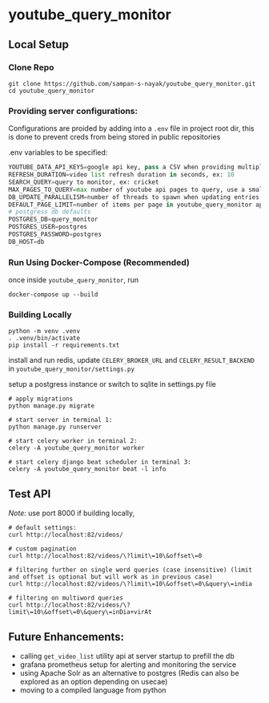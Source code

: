 # youtube_query_monitor

## Local Setup

### Clone Repo

```shell
git clone https://github.com/sampan-s-nayak/youtube_query_monitor.git
cd youtube_query_monitor
```

### Providing server configurations:
Configurations are proided by adding into a `.env` file in project root dir, this is done to prevent creds from being stored in public repositories

.env variables to be specified:
```python
YOUTUBE_DATA_API_KEYS=google api key, pass a CSV when providing multiple keys
REFRESH_DURATION=video list refresh duration in seconds, ex: 10
SEARCH_QUERY=query to monitor, ex: cricket
MAX_PAGES_TO_QUERY=max number of youtube api pages to query, use a smaller number to prevent exceeding quota, ex: 100
DB_UPDATE_PARALLELISM=number of threads to spawn when updating entries in db, ideal setting depends on compute env, ex: 4
DEFAULT_PAGE_LIMIT=number of items per page in youtube_query_monitor api response, default is 25
# postgress db defaults
POSTGRES_DB=query_monitor
POSTGRES_USER=postgres
POSTGRES_PASSWORD=postgres
DB_HOST=db
```

### Run Using Docker-Compose (Recommended)
once inside `youtube_query_monitor`, run 

```shell
docker-compose up --build
```

### Building Locally

```shell
python -m venv .venv 
. .venv/bin/activate
pip install -r requirements.txt
```

install and run redis, update `CELERY_BROKER_URL` and  `CELERY_RESULT_BACKEND` in `youtube_query_monitor/settings.py`

setup a postgress instance or switch to sqlite in settings.py file

```shell
# apply migrations
python manage.py migrate

# start server in terminal 1:
python manage.py runserver

# start celery worker in terminal 2:
celery -A youtube_query_monitor worker

# start celery django beat scheduler in terminal 3:
celery -A youtube_query_monitor beat -l info
```

## Test API

*Note:* use port 8000 if building locally,

```
# default settings:
curl http://localhost:82/videos/

# custom pagination
curl http://localhost:82/videos/\?limit\=10\&offset\=0

# filtering further on single word queries (case insensitive) (limit and offset is optional but will work as in previous case)
curl http://localhost:82/videos/\?limit\=10\&offset\=0\&query\=india

# filtering on multiword queries
curl http://localhost:82/videos/\?limit\=10\&offset\=0\&query\=inDia+virAt
```

## Future Enhancements:

- calling `get_video_list` utility api at server startup to prefill the db
- grafana prometheus setup for alerting and monitoring the service
- using Apache Solr as an alternative to postgres (Redis can also be explored as an option depending on usecae)
- moving to a compiled language from python
